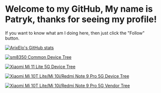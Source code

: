 # Welcome to my GitHub, My name is Patryk, thanks for seeing my profile!
If you want to know what am I doing here, then just click the "Follow" button.


[![ArixElo's GitHub stats](https://github-readme-stats.vercel.app/api?username=ArixElo&show_icons=true&theme=tokyonight)](https://github.com/ArixElo)

[![sm8350 Common Device Tree](https://github-readme-stats.vercel.app/api/pin/?username=ArixElo&repo=device_xiaomi_sm8350-common)](https://github.com/ArixElo/device_xiaomi_sm8350-common)

[![Xiaomi Mi 11 Lite 5G Device Tree](https://github-readme-stats.vercel.app/api/pin/?username=ArixElo&repo=device_xiaomi_renoir)](https://github.com/ArixElo/device_xiaomi_renoir)

[![Xiaomi Mi 10T Lite/Mi 10i/Redmi Note 9 Pro 5G Device Tree](https://github-readme-stats.vercel.app/api/pin/?username=ArixElo&repo=device_xiaomi_gauguin)](https://github.com/ArixElo/device_xiaomi_gauguin)

[![Xiaomi Mi 10T Lite/Mi 10i/Redmi Note 9 Pro 5G Vendor Tree](https://github-readme-stats.vercel.app/api/pin/?username=ArixElo&repo=android_vendor_xiaomi_gauguin)](https://github.com/ArixElo/android_vendor_xiaomi_gauguin)
